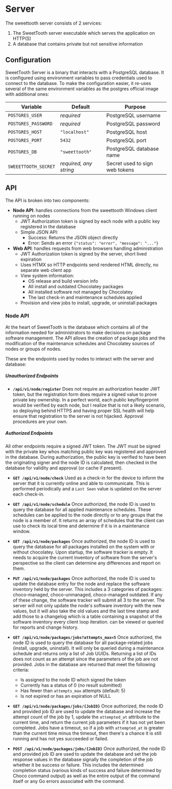 # Server

The sweettooth server consists of 2 services:

1) The SweetTooth server executable which serves the application on HTTP(S)
2) A database that contains private but not sensitive information

## Configuration

SweetTooth Server is a binary that interacts with a PostgreSQL database. It is configured using environment variables to pass credentials used to connect to the database. To make the configuration easier, it re-uses several of the same environment variables as the postgres official image with additional ones:

| Variable | Default | Purpose |
| -------- | ------- | ------- |
| `POSTGRES_USER` | *required* | PostgreSQL username |
| `POSTGRES_PASSWORD` | *required* | PostgreSQL password |
| `POSTGRES_HOST` | `"localhost"` | PostgreSQL host |
| `POSTGRES_PORT` | `5432` | PostgreSQL port |
| `POSTGRES_DB` | `"sweettooth"` | PostgreSQL database name |
| `SWEEETTOOTH_SECRET` | *required, any string* | Secret used to sign web tokens |

## API

The API is broken into two components:
- **Node API**: handles connections from the sweettooth Windows client running on nodes
  - JWT Authorization token is signed by each node with a public key registered in the database
  - Simple JSON API:
    - Success: Returns the JSON object directly
    - Error: Sends an error `{"status": "error", "message": "..."}`
- **Web API**: handles requests from web browsers handling administration
  - JWT Authorization token is signed by the server, short lived expiration
  - Uses HTMX so HTTP endpoints send rendered HTML directly, no separate web client app
  - View system information:
    - OS release and build version info
    - All install and outdated Chocolatey packages
    - All installed software not managed by Chocolatey
    - The last check-in and maintenance schedules applied
  - Provision and view jobs to install, upgrade, or uninstall packages

### Node API

At the heart of SweetTooth is the database which contains all of the information needed for administrators to make decisions on package software management. The API allows the creation of package jobs and the modification of the maintenance schedules and Chocolatey sources of nodes or groups of nodes.

These are the endpoints used by nodes to interact with the server and database:

##### Unauthorized Endpoints
- **`/api/v1/node/register`**
Does not require an authorization header JWT token, but the registration form does require a signed value to prove private key ownership. In a perfect world, each public key/fingerprint would be verified by each node, but I realize that is not a likely scenario, so deploying behind HTTPS and having proper SSL health will help ensure that registration to the server is not hijacked. Approval procedures are your own.

##### Authorized Endpoints
All other endpoints require a signed JWT token. The JWT must be signed with the private key whos matching public key was registered and approved in the database. During authorization, the public key is verified to have been the originating signer and  the node ID is calculated, then checked in the database for validity and approval (or cache if present).


- **`GET /api/v1/node/check`**
Used as a check-in for the device to inform the server that it is currently online and able to communicate. This is performed periodically and a `Last Seen` value is updated on the server each check-in.

- **`GET /api/v1/node/schedule`**
Once authorized, the node ID is used to query the database for all applied maintenance schedules. These schedules can be applied to the node directly or to any groups that the node is a member of. It returns an array of schedules that the client can use to check its local time and determine if it is in a maintenance window.

- **`GET /api/v1/node/packages`**
Once authorized, the node ID is used to query the database for all packages installed on the system with or without chocolatey. Upon startup, the software tracker is empty. It needs to acquire the current inventory of software from the server's perspective so the client can determine any differences and report on them.

- **`PUT /api/v1/node/packages`**
Once authorized, the node ID is used to update the database entry for the node and replace the software inventory held by the server. This includes a 3 categories of packages: choco-managed, choco-unmanaged, choco-managed outdated. If any of these change, the software tracker will submit all 3 to the server. The server will not only update the node's software inventory with the new values, but it will also take the old values and the last time stamp and add those to a changelog which is a table containing a snapshot of the software inventory every client loop iteration. can be viewed or queried for reports and change history.

- **`GET /api/v1/node/packages/jobs?attempts_max=5`**
Once authorized, the node ID is used to query the database for all package-related jobs (install, upgrade, uninstall). It will only be queried during a maintenance schedule and returns only a list of Job UUIDs. Returning a list of IDs does not count as an attempt since the parameters of the job are not provided. Jobs in the database are returned that meet the following criteria:
  - Is assigned to the node ID which signed the token
  - Currently has a status of 0 (no result submitted)
  - Has fewer than `attempts_max` attempts (default: 5)
  - Is not expired or has an expiration of NULL

- **`GET /api/v1/node/packages/jobs/{JobID}`**
Once authorized, the node ID and provided job ID are used to update the database and increase the attempt count of the job by 1, update the `attempted_at` attribute to the current time, and return the current job parameters if it has not yet been completed. Jobs have a timeout, so if a job with `attempted_at` is greater than the current time minus the timeout, then there's a chance it is still running and has not yes succeeded or failed.

- **`POST /api/v1/node/packages/jobs/{JobID}`**
Once authorized, the node ID and provided job ID are used to update the database and set the job response values in the database signally the completion of the job whether it be success or failure. This includes the determined completion status (various kinds of success and failure determined by Choco command output) as well as the entire output of the command itself or any Go errors associated with the command.